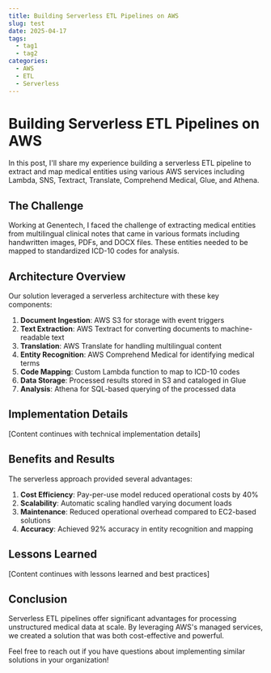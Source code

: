 ```yaml
---
title: Building Serverless ETL Pipelines on AWS
slug: test
date: 2025-04-17
tags:
  - tag1
  - tag2
categories:
  - AWS
  - ETL
  - Serverless
---
```


# Building Serverless ETL Pipelines on AWS

In this post, I'll share my experience building a serverless ETL pipeline to extract and map medical entities using various AWS services including Lambda, SNS, Textract, Translate, Comprehend Medical, Glue, and Athena.

<!-- more -->

## The Challenge

Working at Genentech, I faced the challenge of extracting medical entities from multilingual clinical notes that came in various formats including handwritten images, PDFs, and DOCX files. These entities needed to be mapped to standardized ICD-10 codes for analysis.

## Architecture Overview

Our solution leveraged a serverless architecture with these key components:

1. **Document Ingestion**: AWS S3 for storage with event triggers
2. **Text Extraction**: AWS Textract for converting documents to machine-readable text
3. **Translation**: AWS Translate for handling multilingual content
4. **Entity Recognition**: AWS Comprehend Medical for identifying medical terms
5. **Code Mapping**: Custom Lambda function to map to ICD-10 codes
6. **Data Storage**: Processed results stored in S3 and cataloged in Glue
7. **Analysis**: Athena for SQL-based querying of the processed data

## Implementation Details

[Content continues with technical implementation details]

## Benefits and Results

The serverless approach provided several advantages:

1. **Cost Efficiency**: Pay-per-use model reduced operational costs by 40%
2. **Scalability**: Automatic scaling handled varying document loads
3. **Maintenance**: Reduced operational overhead compared to EC2-based solutions
4. **Accuracy**: Achieved 92% accuracy in entity recognition and mapping

## Lessons Learned

[Content continues with lessons learned and best practices]

## Conclusion

Serverless ETL pipelines offer significant advantages for processing unstructured medical data at scale. By leveraging AWS's managed services, we created a solution that was both cost-effective and powerful.

Feel free to reach out if you have questions about implementing similar solutions in your organization!